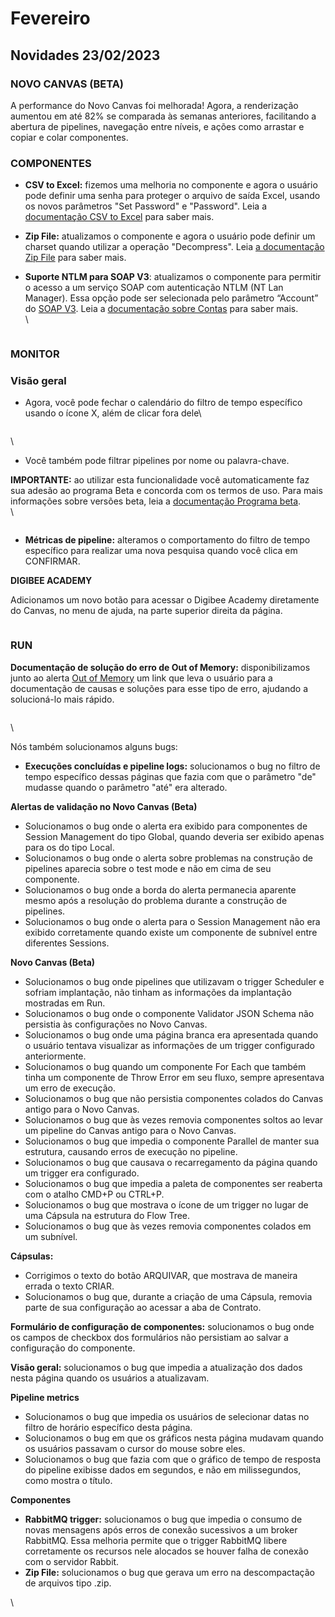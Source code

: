 # Fevereiro

## Novidades 23/02/2023

### NOVO CANVAS (BETA)

A performance do Novo Canvas foi melhorada! Agora, a renderização aumentou em até 82% se comparada às semanas anteriores, facilitando a abertura de pipelines, navegação entre níveis, e ações como arrastar e copiar e colar componentes.



### COMPONENTES

* **CSV to Excel:** fizemos uma melhoria no componente e agora o usuário pode definir uma senha para proteger o arquivo de saída Excel, usando os novos parâmetros "Set Password" e "Password". Leia a [documentação CSV to Excel](https://docs.digibee.com/documentation/v/pt-br/components/files/csv-to-excel) para saber mais.&#x20;
* **Zip File:** atualizamos o componente e agora o usuário pode definir um charset quando utilizar a operação "Decompress". Leia [a documentação Zip File](https://docs.digibee.com/documentation/v/pt-br/components/files/zip-file) para saber mais.
*   **Suporte NTLM para SOAP V3**: atualizamos o componente para permitir o acesso a um serviço SOAP com autenticação NTLM (NT Lan Manager). Essa opção pode ser selecionada pelo parâmetro “Account” do [SOAP V3](../../components/web-protocols/soap-v3-beta.md). Leia a [documentação sobre Contas](../../configurations/contas-accounts/) para saber mais.\
    \


    <figure><img src="https://lh4.googleusercontent.com/CBy-XSGD8dJGzS-ruh_SFO_GYRRxmL4-odWbKhXtmMWIa0oGFeg6NhutY3t34AYro1LfocmBFMGP4-GZeMxsm4fVAXb093Pzx2oPesB8KmKm5xyGEG4BYxSL8ZPZTS2mKokzkFotVYgWR-iGjpChPc0" alt=""><figcaption></figcaption></figure>

### MONITOR

### Visão geral&#x20;

*   Agora, você pode fechar o calendário do filtro de tempo específico usando o ícone X, além de clicar fora dele\


    <figure><img src="https://lh3.googleusercontent.com/sBaiNIexf1D4orULXCfudIKvsGu41TDrSKoeIwAuzn4Hq1qRovU-z9Vcw8_zcNJPGoGngqlseAQ_5RWssB-lXQh-M6hZ5EA_yNc_YGpmuYBnsbvdGYh3ZrZsIsxxGDDpqKwGt4PrY-Qv-BCiVbijQtI" alt=""><figcaption></figcaption></figure>

\


* Você também pode filtrar pipelines por nome ou palavra-chave.

**IMPORTANTE:** ao utilizar esta funcionalidade você automaticamente faz sua adesão ao programa Beta e concorda com os termos de uso. Para mais informações sobre versões beta, leia a [documentação Programa beta](https://docs.digibee.com/documentation/v/pt-br/geral/programa-beta).\
\


<figure><img src="https://lh5.googleusercontent.com/J05tAfmThiDVlwwqOIhmR3Dv-cHobTNiAPEHQaAu8mQaQvLr9dkBUy39qIswJRLm2oGwszy4CphZyOdwbFAd-qX4uu7cCN6GFM1Cjdl8M4wySmZiUKYK9PKWHWTUN-NVfYZ5FYDwu45mJwk11hpMYlk" alt=""><figcaption></figcaption></figure>

* **Métricas de pipeline:** alteramos o comportamento do filtro de tempo específico para realizar uma nova pesquisa quando você clica em CONFIRMAR.



**DIGIBEE ACADEMY**

Adicionamos um novo botão para acessar o Digibee Academy diretamente do Canvas, no menu de ajuda, na parte superior direita da página.

<figure><img src="https://lh6.googleusercontent.com/ixBojh3I7yKXAGgfQs2cLCDE49P9zA3io5zk2FjBRlnZGlvqwKxuoLyQwfNE-RM6WzTlc68gRmpZqXxKyitNYCCh73cJFSxpyjVJCk7xcbMoefVKM1PlJf6GzCqjUJgXE9Ap4NPu1JKIIo6Vsv6OCS8" alt=""><figcaption></figcaption></figure>

### RUN

**Documentação de solução do erro de Out of Memory:** disponibilizamos junto ao alerta [Out of Memory](https://intercom.help/godigibee/pt-BR/articles/6948555-solucionando-erros-de-out-of-memory-na-implantacao) um link que leva o usuário para a documentação de causas e soluções para esse tipo de erro, ajudando a solucioná-lo mais rápido.

<figure><img src="https://lh4.googleusercontent.com/0TPEy1WE9IRTz_pu4QAMbH4mvT3yVBXnsO1w_oc19hcdGQqO5DANWHfewGBaI0E6ryK4XDLSDkypAlJFxL6DWx5a_FlCn_3rVNgx5ZNRmvl5raG0dwE-jD-EAKupaAYZJUV6nZ5jPAW-wu9zx6Sfq4g" alt=""><figcaption></figcaption></figure>

\


Nós também solucionamos alguns bugs:

* **Execuções concluídas e pipeline logs:** solucionamos o bug no filtro de tempo específico dessas páginas que fazia com que o parâmetro "de" mudasse quando o parâmetro "até" era alterado.



**Alertas de validação no Novo Canvas (Beta)**

* Solucionamos o bug onde o alerta era exibido para componentes de Session Management do tipo Global, quando deveria ser exibido apenas para os do tipo Local.
* Solucionamos o bug onde o alerta sobre problemas na construção de pipelines aparecia sobre o test mode e não em cima de seu componente.
* Solucionamos o bug onde a borda do alerta permanecia aparente mesmo após a resolução do problema durante a construção de pipelines.
* Solucionamos o bug onde o alerta para o Session Management não era exibido corretamente quando existe um componente de subnível entre diferentes Sessions.



**Novo Canvas (Beta)**

* Solucionamos o bug onde pipelines que utilizavam o trigger Scheduler e sofriam implantação, não tinham as informações da implantação mostradas em Run.
* Solucionamos o bug onde o componente Validator JSON Schema não persistia às configurações no Novo Canvas.
* Solucionamos o bug onde uma página branca era apresentada quando o usuário tentava visualizar as informações de um trigger configurado anteriormente.
* Solucionamos o bug quando um componente For Each que também tinha um componente de Throw Error em seu fluxo, sempre apresentava um erro de execução.
* Solucionamos o bug que não persistia componentes colados do Canvas antigo para o Novo Canvas.
* Solucionamos o bug que às vezes removia componentes soltos ao levar um pipeline do Canvas antigo para o Novo Canvas.
* Solucionamos o bug que impedia o componente Parallel de manter sua estrutura, causando erros de execução no pipeline.
* Solucionamos o bug que causava o recarregamento da página quando um trigger era configurado.
* Solucionamos o bug que impedia a paleta de componentes ser reaberta com o atalho CMD+P ou CTRL+P.
* Solucionamos o bug que mostrava o ícone de um trigger no lugar de uma Cápsula na estrutura do Flow Tree.
* Solucionamos o bug que às vezes removia componentes colados em um subnível.



**Cápsulas:**&#x20;

* Corrigimos o texto do botão ARQUIVAR, que mostrava de maneira errada o texto CRIAR.
* Solucionamos o bug que, durante a criação de uma Cápsula, removia parte de sua configuração ao acessar a aba de Contrato.



**Formulário de configuração de componentes:** solucionamos o bug onde os campos de checkbox dos formulários não persistiam ao salvar a configuração do componente.



**Visão geral:** solucionamos o bug que impedia a atualização dos dados nesta página quando os usuários a atualizavam.



**Pipeline metrics**

* Solucionamos o bug que impedia os usuários de selecionar datas no filtro de horário específico desta página.
* Solucionamos o bug em que os gráficos nesta página mudavam quando os usuários passavam o cursor do mouse sobre eles.
* Solucionamos o bug que fazia com que o gráfico de tempo de resposta do pipeline exibisse dados em segundos, e não em milissegundos, como mostra o título.



**Componentes**

* **RabbitMQ trigger:** solucionamos o bug que impedia o consumo de novas mensagens após erros de conexão sucessivos a um broker RabbitMQ. Essa melhoria permite que o trigger RabbitMQ libere corretamente os recursos nele alocados se houver falha de conexão com o servidor Rabbit.
* **Zip File:** solucionamos o bug que gerava um erro na descompactação de arquivos tipo .zip.

\
